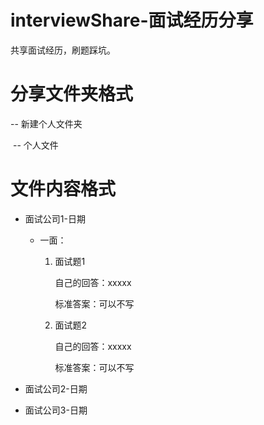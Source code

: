 # interviewShare-面试经历分享

共享面试经历，刷题踩坑。



# 分享文件夹格式

-- 新建个人文件夹

​     -- 个人文件



# 文件内容格式

- 面试公司1-日期

  - 一面：
    1. 面试题1

       自己的回答：xxxxx

       标准答案：可以不写

    2. 面试题2

       自己的回答：xxxxx

       标准答案：可以不写

- 面试公司2-日期

- 面试公司3-日期